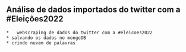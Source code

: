 ## Análise de dados importados do twitter com a #Eleições2022


    *   webscraping de dados do twitter com a #eleicoes2022
    * salvando os dados no mongoDB 
    * crindo nuvem de palavras
